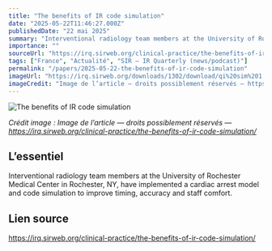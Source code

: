 ```yaml
---
title: "The benefits of IR code simulation"
date: "2025-05-22T11:46:27.000Z"
publishedDate: "22 mai 2025"
summary: "Interventional radiology team members at the University of Rochester Medical Center in Rochester, NY, have implemented a cardiac arrest model and code simulation to improve timing, accuracy and staff comfort."
importance: ""
sourceUrl: "https://irq.sirweb.org/clinical-practice/the-benefits-of-ir-code-simulation/"
tags: ["France", "Actualité", "SIR — IR Quarterly (news/podcast)"]
permalink: "/papers/2025-05-22-the-benefits-of-ir-code-simulation"
imageUrl: "https://irq.sirweb.org/downloads/1302/download/qi%20sim%201.png?cb=7ee0e8857c2f5d1793bcf7ed3937e498&amp;w=235"
imageCredit: "Image de l’article — droits possiblement réservés — https://irq.sirweb.org/clinical-practice/the-benefits-of-ir-code-simulation/"
---
```


![The benefits of IR code simulation](https://irq.sirweb.org/downloads/1302/download/qi%20sim%201.png?cb=7ee0e8857c2f5d1793bcf7ed3937e498&amp;w=235)

*Crédit image : Image de l’article — droits possiblement réservés — https://irq.sirweb.org/clinical-practice/the-benefits-of-ir-code-simulation/*

## L’essentiel

Interventional radiology team members at the University of Rochester Medical Center in Rochester, NY, have implemented a cardiac arrest model and code simulation to improve timing, accuracy and staff comfort.

## Lien source

https://irq.sirweb.org/clinical-practice/the-benefits-of-ir-code-simulation/
